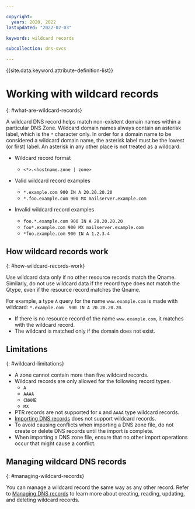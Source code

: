 ```yaml
---

copyright:
  years: 2020, 2022
lastupdated: "2022-02-03"

keywords: wildcard records

subcollection: dns-svcs

---
```


{{site.data.keyword.attribute-definition-list}}

# Working with wildcard records
{: #what-are-wildcard-records}

A wildcard DNS record helps match non-existent domain names within a particular DNS Zone. Wildcard domain names always contain an asterisk label, which is the `*` character only. In order for a domain name to be considered a wildcard domain name, the asterisk label must be the lowest (or first) label. An asterisk in any other place is not treated as a wildcard.

* Wildcard record format
    * `<*>.<hostname.zone | zone>`

* Valid wildcard record examples
    * `*.example.com 900 IN A 20.20.20.20`
    * `*.foo.example.com 900 MX mailserver.example.com`

* Invalid wildcard record examples
    * `foo.*.example.com 900 IN A 20.20.20.20`
    * `foo*.example.com 900 MX mailserver.example.com`
    * `*foo.example.com 900 IN A 1.2.3.4`

## How wildcard records work
{: #how-wildcard-records-work}

Use wildcard data only if no other resource records match the Qname. Similarly, do not use wildcard data if the record type does not match the Qtype, even if the resource record matches the Qname.

For example, a type `A` query for the name `www.example.com` is made with wildcard: `*.example.com  900 IN A 20.20.20.20`.
* If there is no resource record of the name `www.example.com`, it matches with the wildcard record.
* The wildcard is matched only if the domain does not exist.

## Limitations
{: #wildcard-limitations}

* A zone cannot contain more than five wildcard records.
* Wildcard records are only allowed for the following record types.
    * `A`
    * `AAAA`
    * `CNAME`
    * `MX`
* PTR records are not supported for `A` and `AAAA` type wildcard records.
* [Importing DNS records](/docs/dns-svcs?topic=dns-svcs-managing-dns-zones#import-resource-records-api) does not support wildcard records.
* To avoid causing conflicts when importing a DNS zone file, do not create or delete DNS records until the import is complete.
* When importing a DNS zone file, ensure that no other import operations occur that might cause a conflict.

## Managing wildcard DNS records
{: #managing-wildcard-records}

You can manage a wildcard record the same way as any other record. Refer to [Managing DNS records](/docs/dns-svcs?topic=dns-svcs-managing-dns-records) to learn more about creating, reading, updating, and deleting wildcard records. 
